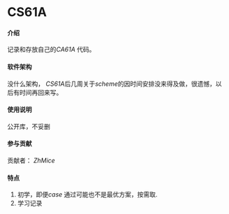 # CS61A

#### 介绍
记录和存放自己的*CA61A* 代码。

#### 软件架构
没什么架构， *CS61A*后几周关于*scheme*的因时间安排没来得及做，很遗憾，以后有时间再回来写。

#### 使用说明
公开库，不妥删

#### 参与贡献
贡献者： _ZhMice_

#### 特点
1. 初学，即便*case* 通过可能也不是最优方案，按需取.
2. 学习记录
